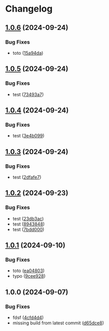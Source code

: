 # Changelog

## [1.0.6](https://github.com/ihommani/workflow-real-example/compare/frontend-v1.0.5...frontend-v1.0.6) (2024-09-24)


### Bug Fixes

* toto ([15a94da](https://github.com/ihommani/workflow-real-example/commit/15a94dabc6f70a15926a4406de3185442273a40d))

## [1.0.5](https://github.com/ihommani/workflow-real-example/compare/frontend-v1.0.4...frontend-v1.0.5) (2024-09-24)


### Bug Fixes

* test ([73493a7](https://github.com/ihommani/workflow-real-example/commit/73493a7167acb0f61fec835921e17df96254c6f0))

## [1.0.4](https://github.com/ihommani/workflow-real-example/compare/frontend-v1.0.3...frontend-v1.0.4) (2024-09-24)


### Bug Fixes

* test ([3e4b099](https://github.com/ihommani/workflow-real-example/commit/3e4b09991862f7eb4d268d6cfb7c4654329e1e7f))

## [1.0.3](https://github.com/ihommani/workflow-real-example/compare/frontend-v1.0.2...frontend-v1.0.3) (2024-09-24)


### Bug Fixes

* test ([2dfafe7](https://github.com/ihommani/workflow-real-example/commit/2dfafe792d19d8ee23e6ab8f5d60d111be519663))

## [1.0.2](https://github.com/ihommani/workflow-real-example/compare/frontend-v1.0.1...frontend-v1.0.2) (2024-09-23)


### Bug Fixes

* test ([23db3ac](https://github.com/ihommani/workflow-real-example/commit/23db3ac4df57bb031f10f3b9f4db81de16b12217))
* test ([8943848](https://github.com/ihommani/workflow-real-example/commit/8943848dd494b317e88e0222cdf7f4790d5ca146))
* test ([7bdd000](https://github.com/ihommani/workflow-real-example/commit/7bdd0004c22512a3662f7b3c6d24569359884718))

## [1.0.1](https://github.com/ihommani/workflow-real-example/compare/frontend-v1.0.0...frontend-v1.0.1) (2024-09-10)


### Bug Fixes

* toto ([ea04803](https://github.com/ihommani/workflow-real-example/commit/ea04803b084bdeb69badeeda01e3f54ecc94d00c))
* typo ([9cee928](https://github.com/ihommani/workflow-real-example/commit/9cee928b5ad9335ac3166d253fc3619f678c803c))

## 1.0.0 (2024-09-07)


### Bug Fixes

* fdsf ([4cfd4d4](https://github.com/ihommani/workflow-real-example/commit/4cfd4d45f5e6458417631fcc8973de4f195ef106))
* missing build from latest commit ([d65dce8](https://github.com/ihommani/workflow-real-example/commit/d65dce8a00854d94c92058fed00e23a921eb45ad))
